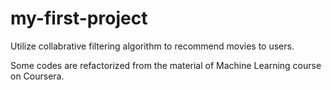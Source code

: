 # my-first-project
Utilize collabrative filtering algorithm to recommend movies to users.

Some codes are refactorized from the material of Machine Learning course on Coursera.

